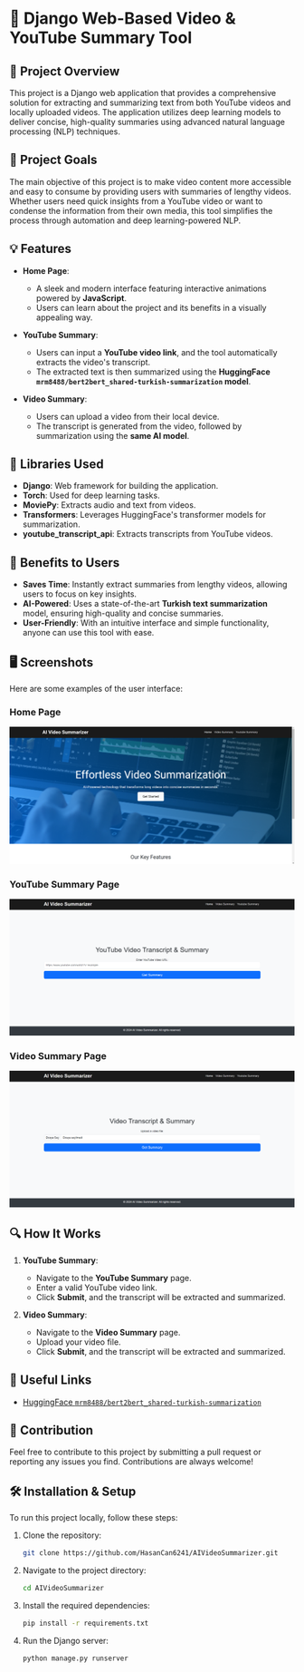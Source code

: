 # 📝 Django Web-Based Video & YouTube Summary Tool

## 🎯 Project Overview
This project is a Django web application that provides a comprehensive solution for extracting and summarizing text from both YouTube videos and locally uploaded videos. The application utilizes deep learning models to deliver concise, high-quality summaries using advanced natural language processing (NLP) techniques.

## 🚀 Project Goals
The main objective of this project is to make video content more accessible and easy to consume by providing users with summaries of lengthy videos. Whether users need quick insights from a YouTube video or want to condense the information from their own media, this tool simplifies the process through automation and deep learning-powered NLP.

## 💡 Features
- **Home Page**: 
   - A sleek and modern interface featuring interactive animations powered by **JavaScript**.
   - Users can learn about the project and its benefits in a visually appealing way.

- **YouTube Summary**:
   - Users can input a **YouTube video link**, and the tool automatically extracts the video's transcript.
   - The extracted text is then summarized using the **HuggingFace `mrm8488/bert2bert_shared-turkish-summarization` model**.

- **Video Summary**:
   - Users can upload a video from their local device.
   - The transcript is generated from the video, followed by summarization using the **same AI model**.

## 🔧 Libraries Used
- **Django**: Web framework for building the application.
- **Torch**: Used for deep learning tasks.
- **MoviePy**: Extracts audio and text from videos.
- **Transformers**: Leverages HuggingFace's transformer models for summarization.
- **youtube_transcript_api**: Extracts transcripts from YouTube videos.

## 💼 Benefits to Users
- **Saves Time**: Instantly extract summaries from lengthy videos, allowing users to focus on key insights.
- **AI-Powered**: Uses a state-of-the-art **Turkish text summarization** model, ensuring high-quality and concise summaries.
- **User-Friendly**: With an intuitive interface and simple functionality, anyone can use this tool with ease.

## 🖥️ Screenshots
Here are some examples of the user interface:

### Home Page
![Home Page](project-images/home-1.png)

### YouTube Summary Page
![YouTube Summary Page](project-images/youtube-summary.png)

### Video Summary Page
![Video Summary Page](project-images/video-summary.png)

## 🔍 How It Works
1. **YouTube Summary**:
   - Navigate to the **YouTube Summary** page.
   - Enter a valid YouTube video link.
   - Click **Submit**, and the transcript will be extracted and summarized.

2. **Video Summary**:
   - Navigate to the **Video Summary** page.
   - Upload your video file.
   - Click **Submit**, and the transcript will be extracted and summarized.


## 🔗 Useful Links
- [HuggingFace `mrm8488/bert2bert_shared-turkish-summarization`](https://huggingface.co/mrm8488/bert2bert_shared-turkish-summarization)

  
## 🙌 Contribution
Feel free to contribute to this project by submitting a pull request or reporting any issues you find. Contributions are always welcome!

## 🛠️ Installation & Setup
To run this project locally, follow these steps:

1. Clone the repository:
    ```bash
    git clone https://github.com/HasanCan6241/AIVideoSummarizer.git
    ```
2. Navigate to the project directory:
    ```bash
    cd AIVideoSummarizer
    ```
3. Install the required dependencies:
    ```bash
    pip install -r requirements.txt
    ```
4. Run the Django server:
    ```bash
    python manage.py runserver
    ```
